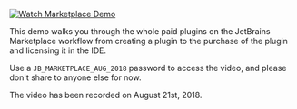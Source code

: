 [//]: # (title: Marketplace Video Demo)

[![Watch Marketplace Demo](vimeo_demo_preview.png)](https://vimeo.com/286071761 "Marketplace Demo - Click to Watch!")

This demo walks you through the whole paid plugins on the JetBrains Marketplace workflow from creating a plugin to the purchase of the plugin and licensing it in the IDE.

Use a `JB_MARKETPLACE_AUG_2018` password to access the video, and please don't share to anyone else for now.

The video has been recorded on August 21st, 2018.
